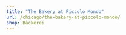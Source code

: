 ```yaml
---
title: "The Bakery at Piccolo Mondo"
url: /chicago/the-bakery-at-piccolo-mondo/
shop: Bäckerei
---
```

